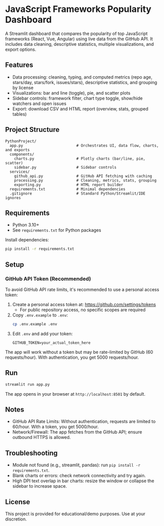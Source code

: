 # JavaScript Frameworks Popularity Dashboard

A Streamlit dashboard that compares the popularity of top JavaScript frameworks (React, Vue, Angular) using live data from the GitHub API. It includes data cleaning, descriptive statistics, multiple visualizations, and export options.

## Features

- Data processing: cleaning, typing, and computed metrics (repo age, stars/day, stars/fork, issues/stars), descriptive statistics, and grouping by license
- Visualizations: bar and line (toggle), pie, and scatter plots
- Sidebar controls: framework filter, chart type toggle, show/hide watchers and open issues
- Export: download CSV and HTML report (overview, stats, grouped tables)

## Project Structure

```
PythonProject/
  app.py                        # Orchestrates UI, data flow, charts, and exports
  components/
    charts.py                   # Plotly charts (bar/line, pie, scatter)
    sidebar.py                  # Sidebar controls
  services/
    github_api.py               # GitHub API fetching with caching
    processing.py               # Cleaning, metrics, stats, grouping
    exporting.py                # HTML report builder
  requirements.txt              # Minimal dependencies
  .gitignore                    # Standard Python/Streamlit/IDE ignores
```

## Requirements

- Python 3.10+
- See `requirements.txt` for Python packages

Install dependencies:

```bash
pip install -r requirements.txt
```

## Setup

### GitHub API Token (Recommended)

To avoid GitHub API rate limits, it's recommended to use a personal access token:

1. Create a personal access token at: https://github.com/settings/tokens
   - For public repository access, no specific scopes are required
2. Copy `.env.example` to `.env`:
   ```bash
   cp .env.example .env
   ```
3. Edit `.env` and add your token:
   ```
   GITHUB_TOKEN=your_actual_token_here
   ```

The app will work without a token but may be rate-limited by GitHub (60 requests/hour). With authentication, you get 5000 requests/hour.

## Run

```bash
streamlit run app.py
```

The app opens in your browser at `http://localhost:8501` by default.

## Notes

- GitHub API Rate Limits: Without authentication, requests are limited to 60/hour. With a token, you get 5000/hour.
- Network/Firewall: The app fetches from the GitHub API; ensure outbound HTTPS is allowed.

## Troubleshooting

- Module not found (e.g., streamlit, pandas): run `pip install -r requirements.txt`.
- Blank charts or errors: check network connectivity and try again.
- High DPI text overlap in bar charts: resize the window or collapse the sidebar to increase space.

## License

This project is provided for educational/demo purposes. Use at your discretion.
